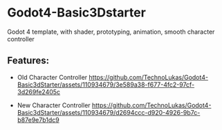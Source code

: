 # Godot4-Basic3Dstarter
 Godot 4 template, with shader, prototyping, animation, smooth character controller

## Features:
- Old Character Controller
https://github.com/TechnoLukas/Godot4-Basic3dStarter/assets/110934679/3e589a38-f677-4fc2-97cf-3d269fe2405c

- New Character Controller
https://github.com/TechnoLukas/Godot4-Basic3dStarter/assets/110934679/d2694ccc-d920-4926-9b7c-b87e9e7b1dc9

